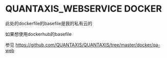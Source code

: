# QUANTAXIS_WEBSERVICE DOCKER


此处的dockerfile的basefile是我的私有云的

如果想使用dockerhub的basefile 

参见 https://github.com/QUANTAXIS/QUANTAXIS/tree/master/docker/qa-web